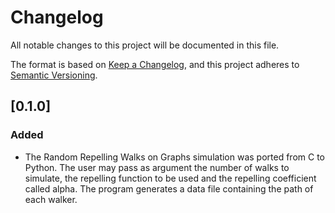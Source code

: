 # Changelog

All notable changes to this project will be documented in this file.

The format is based on [Keep a Changelog](https://keepachangelog.com/en/1.0.0/),
and this project adheres to [Semantic Versioning](https://semver.org/spec/v2.0.0.html).

## [0.1.0]

### Added
- The Random Repelling Walks on Graphs simulation was 
ported from C to Python. The user may pass as argument
the number of walks to simulate, the repelling function
to be used and the repelling coefficient called alpha.
The program generates a data file containing the path 
of each walker.
